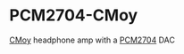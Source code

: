 # PCM2704-CMoy
[CMoy](https://tangentsoft.net/audio/cmoy/) headphone amp with a [PCM2704](http://www.ti.com/product/PCM2704) DAC
